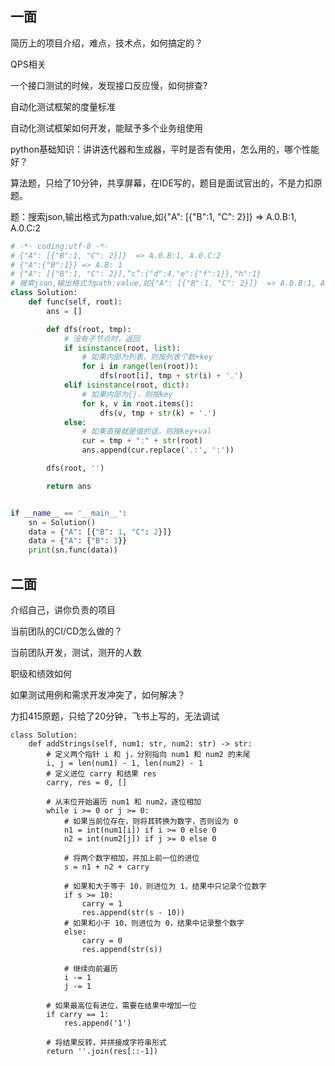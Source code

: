 ## 一面

简历上的项目介绍，难点，技术点，如何搞定的？

QPS相关

一个接口测试的时候，发现接口反应慢，如何排查?

自动化测试框架的度量标准

自动化测试框架如何开发，能赋予多个业务组使用

python基础知识：讲讲迭代器和生成器，平时是否有使用，怎么用的，哪个性能好？





算法题，只给了10分钟，共享屏幕，在IDE写的，题目是面试官出的，不是力扣原题。

题：搜索json,输出格式为path:value,如{"A": [{"B":1, "C": 2}]}  => A.0.B:1, A.0.C:2

```python
# -*- coding:utf-8 -*-
# {"A": [{"B":1, "C": 2}]}  => A.0.B:1, A.0.C:2
# {"A":{"B":1}} => A.B: 1
# {"A": [{"B":1, "C": 2}],“c”:{"d":4,"e":{"f":1}},"h":1}
# 搜索json,输出格式为path:value,如{"A": [{"B":1, "C": 2}]}  => A.0.B:1, A.0.C:2
class Solution:
    def func(self, root):
        ans = []

        def dfs(root, tmp):
            # 没有子节点时，返回
            if isinstance(root, list):
                # 如果内部为列表，则按列表个数+key
                for i in range(len(root)):
                    dfs(root[i], tmp + str(i) + '.')
            elif isinstance(root, dict):
                # 如果内部为{}，则按key
                for k, v in root.items():
                    dfs(v, tmp + str(k) + '.')
            else:
                # 如果直接就是值的话，则按key+val
                cur = tmp + ":" + str(root)
                ans.append(cur.replace('.:', ':'))

        dfs(root, '')

        return ans


if __name__ == '__main__':
    sn = Solution()
    data = {"A": [{"B": 1, "C": 2}]}
    data = {"A": {"B": 1}}
    print(sn.func(data))

```

## 二面

介绍自己，讲你负责的项目

当前团队的CI/CD怎么做的？

当前团队开发，测试，测开的人数

职级和绩效如何

如果测试用例和需求开发冲突了，如何解决？



力扣415原题，只给了20分钟，飞书上写的，无法调试

```
class Solution:
    def addStrings(self, num1: str, num2: str) -> str:
        # 定义两个指针 i 和 j，分别指向 num1 和 num2 的末尾
        i, j = len(num1) - 1, len(num2) - 1
        # 定义进位 carry 和结果 res
        carry, res = 0, []
        
        # 从末位开始遍历 num1 和 num2，逐位相加
        while i >= 0 or j >= 0:
            # 如果当前位存在，则将其转换为数字，否则设为 0
            n1 = int(num1[i]) if i >= 0 else 0
            n2 = int(num2[j]) if j >= 0 else 0
            
            # 将两个数字相加，并加上前一位的进位
            s = n1 + n2 + carry
            
            # 如果和大于等于 10，则进位为 1，结果中只记录个位数字
            if s >= 10:
                carry = 1
                res.append(str(s - 10))
            # 如果和小于 10，则进位为 0，结果中记录整个数字
            else:
                carry = 0
                res.append(str(s))
            
            # 继续向前遍历
            i -= 1
            j -= 1
        
        # 如果最高位有进位，需要在结果中增加一位
        if carry == 1:
            res.append('1')
        
        # 将结果反转，并拼接成字符串形式
        return ''.join(res[::-1])
```


